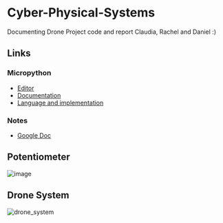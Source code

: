 # Cyber-Physical-Systems
Documenting Drone Project code and report
Claudia, Rachel and Daniel :)

## Links
### Micropython
- [Editor](https://python.microbit.org/v/2)
- [Documentation](https://microbit-micropython.readthedocs.io/en/v1.0.1/)
- [Language and implementation](https://docs.micropython.org/en/latest/reference/index.html)
### Notes
- [Google Doc](https://docs.google.com/document/d/1mzUDkRhHnkvjLE0Sy-6LmkqDHaynlPdhWon43XGht84/edit#)
## Potentiometer
![image](https://user-images.githubusercontent.com/59338779/141784080-87428c27-2890-4d1a-8be6-18732f721ab3.png)

## Drone System 
![drone_system](https://user-images.githubusercontent.com/62947583/141108394-091ab330-a535-42c6-9b99-60908dce8044.png)
